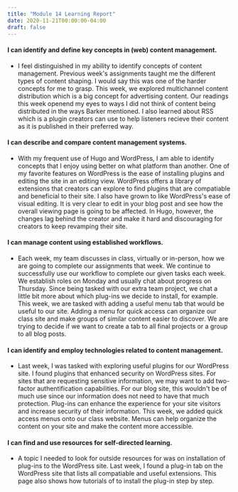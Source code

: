 ```yaml
---
title: "Module 14 Learning Report"
date: 2020-11-21T00:00:00-04:00
draft: false
---
```


#### I can identify and define key concepts in (web) content management.
- I feel distinguished in my ability to identify concepts of content management. Previous week's assignments taught me the different types of content shaping. I would say this was one of the harder concepts for me to grasp. This week, we explored multichannel content distribution which is a big concept for advertising content. Our readings this week openend my eyes to ways I did not think of content being distributed in the ways Barker mentioned. I also learned about RSS which is a plugin creators can use to help listeners recieve their content as it is published in their preferred way.

#### I can describe and compare content management systems.
- With my frequent use of Hugo and WordPress, I am able to identify concepts that I enjoy using better on what platform than another. One of my favorite features on WordPress is the ease of installing plugins and editing the site in an editing view. WordPress offers a library of extensions that creators can explore to find plugins that are compatiable and beneficial to their site. I also have grown to like WordPress's ease of visual editing. It is very clear to edit in your blog post and see how the overall viewing page is going to be affected. In Hugo, however, the changes lag behind the creator and make it hard and discouraging for creators to keep revamping their site. 

#### I can manage content using established workflows.
- Each week, my team discusses in class, virtually or in-person, how we are going to complete our assignments that week. We continue to successfully use our workflow to complete our given tasks each week. We establish roles on Monday and usually chat about progress on Thursday. Since being tasked with our extra team project, we chat a little bit more about which plug-ins we decide to install, for example. This week, we are tasked with adding a useful menu tab that would be useful to our site. Adding a menu for quick access can organize our class site and make groups of similar content easier to discover. We are trying to decide if we want to create a tab to all final projects or a group to all blog posts.

#### I can identify and employ technologies related to content management.
- Last week, I was tasked with exploring useful plugins for our WordPress site. I found plugins that enhanced security on WordPress sites. For sites that are requesting sensitive information, we may want to add two-factor authentification capabilities. For our blog site, this wouldn't be of much use since our information does not need to have that much protection. Plug-ins can enhance the experience for your site visitors and increase security of their information. This week, we added quick access menus onto our class website. Menus can help organize the content on your site and make the content more accessible.

#### I can find and use resources for self-directed learning.
- A topic I needed to look for outside resources for was on installation of plug-ins to the WordPress site. Last week, I found a plug-in tab on the WordPress site that lists all compatiable and useful extensions. This page also shows how tutorials of to install the plug-in step by step.
